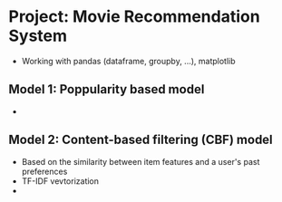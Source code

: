 # Project: Movie Recommendation System

- Working with pandas (dataframe, groupby, ...), matplotlib


## Model 1: Poppularity based model
- 

## Model 2: Content-based filtering (CBF) model
- Based on the similarity between item features and a user's past preferences
- TF-IDF vevtorization
- 